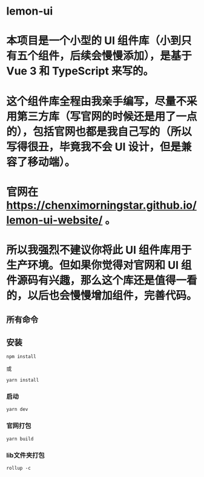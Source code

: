# lemon-ui

# 本项目是一个小型的 UI 组件库（小到只有五个组件，后续会慢慢添加），是基于 Vue 3 和 TypeScript 来写的。
# 这个组件库全程由我亲手编写，尽量不采用第三方库（写官网的时候还是用了一点的），包括官网也都是我自己写的（所以写得很丑，毕竟我不会 UI 设计，但是兼容了移动端）。
# 官网在 https://chenximorningstar.github.io/lemon-ui-website/ 。
# 所以我强烈不建议你将此 UI 组件库用于生产环境。但如果你觉得对官网和 UI 组件源码有兴趣，那么这个库还是值得一看的，以后也会慢慢增加组件，完善代码。

## 所有命令

## 安装
``` npm install ```

或

``` yarn install ```

### 启动
``` yarn dev ```

### 官网打包
``` yarn build ```

### lib文件夹打包
``` rollup -c ```
